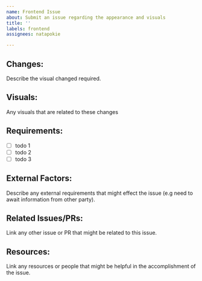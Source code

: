 ```yaml
---
name: Frontend Issue
about: Submit an issue regarding the appearance and visuals
title: ''
labels: frontend
assignees: natapokie

---
```


## **Changes:**

Describe the visual changed required.

## **Visuals:**

Any visuals that are related to these changes

## **Requirements:**

- [ ] todo 1
- [ ] todo 2
- [ ] todo 3

## **External Factors:**

Describe any external requirements that might effect the issue (e.g need to await information from other party).

## **Related Issues/PRs:**

Link any other issue or PR that might be related to this issue.

## **Resources:**

Link any resources or people that might be helpful in the accomplishment of the issue.
